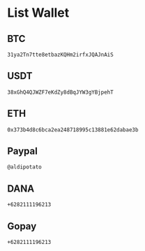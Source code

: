# List Wallet
## BTC
```
31ya2Tn7tte8etbazKQHm2irfxJQAJnAiS
```

## USDT
```
38xGhQ4QJWZF7eKdZy8dBqJYW3gYBjpehT
```

## ETH
```
0x373b4d8c6bca2ea248718995c13881e62dabae3b
```

## Paypal
```
@aldipotato
```

## DANA
```
+6282111196213
```

## Gopay
```
+6282111196213
```
